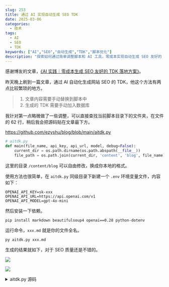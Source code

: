 ```yaml
---
slug: 253
title: 通过 AI 实现自动生成 SEO TDK
date: 2025-03-06
categories:
  - 技术
tags:
  - AI
  - SEO
  - TDK
keywords: ["AI","SEO","自动生成","TDK","脚本优化"]
description: "探索如何通过简单调整脚本和 AI 工具，零成本实现自动生成 SEO 友好的 TDK，提升网站优化效率。"
---
```


感谢博友的文章，[《AI 实践｜零成本生成 SEO 友好的 TDK 落地方案》](https://blog.ops-coffee.cn/s/ai-powered-seo-automation-for-tdk-generation.html)。

昨天晚上刷到一篇文章，通过 AI 自动化生成网站 SEO 的 TDK，他这个方法有两点比较繁琐的地方。

> 1. 文章内容需要手动替换到脚本中
> 2. 生成的 TDK 需要手动加入数据库


我针对第一点略微做了一些调整，可以直接查找当前脚本目录下的文件夹，在文件的 62 行，稍后我会把源码贴在文章最下方。

https://github.com/ezyshu/blog/blob/main/aitdk.py

```py
# aitdk.py
def main(file_name, api_key, api_url, model, debug=False):
    current_dir = os.path.dirname(os.path.abspath(__file__))
    file_path = os.path.join(current_dir, 'content', 'blog', file_name)
```

这里的目录 `/content/blog` 可以自由修改，换成你本地的格式。

使用方法也很简单，在 `aitdk.py` 同级目录下新建一个 `.env` 环境变量文件，内容如下：

```shell
OPENAI_API_KEY=sk-xxx
OPENAI_API_URL=https://api.openai.com/v1
OPENAI_API_MODEL=gpt-4o-mini
```

然后安装一下依赖。

```shell
pip install markdown beautifulsoup4 openai==0.28 python-dotenv
```

运行命令，`xxx.md` 就是你的文件全名。

```shell
py aitdk.py xxx.md
```

生成的结果就如下，对于 SEO 质量还是不错的。

![](https://imgurl.zishu.me/2025/03/1741253061441.webp)

![](https://imgurl.zishu.me/2025/03/1741253117948.webp)


<details>
<summary>aitdk.py 源码</summary>

```py
import os
import json
import markdown
from bs4 import BeautifulSoup
import openai
from dotenv import load_dotenv
import argparse

# 加载环境变量
load_dotenv()

def extract_text_from_markdown(file_path):
    with open(file_path, 'r', encoding='utf-8') as file:
        md_content = file.read()
    
    html_content = markdown.markdown(md_content)
    soup = BeautifulSoup(html_content, 'html.parser')
    text_content = soup.get_text()
    
    return text_content

def generate_seo_content(text, api_key, api_url, model, debug=False):
    openai.api_key = api_key
    if api_url:
        openai.api_base = api_url

    prompt = f"请根据文章内容从 SEO 友好的角度提取出标题、关键词和描述:\n\n{text}\n\n请以 JSON 格式输出，包含 slug、title、keywords 和 description 字段。"
    
    try:
        response = openai.ChatCompletion.create(
            model=model,
            messages=[
                {"role": "system", "content": "你是一个 SEO 专家，擅长提炼文章的核心内容并生成优化的元数据。"},
                {"role": "user", "content": prompt}
            ]
        )
        
        content = response.choices[0].message['content']
        # 只在 debug 模式下输出 API 响应
        if debug:
            print("API Response:", content)
        return content
    except Exception as e:
        print(f"Error calling OpenAI API: {e}")
        return None

def parse_seo_content(content):
    try:
        # 尝试直接解析 JSON
        return json.loads(content)
    except json.JSONDecodeError:
        # 如果直接解析失败，尝试提取 JSON 部分
        try:
            start = content.index('{')
            end = content.rindex('}') + 1
            json_str = content[start:end]
            return json.loads(json_str)
        except (ValueError, json.JSONDecodeError):
            print("无法解析 API 返回的内容为 JSON 格式")
            return None

def main(file_name, api_key, api_url, model, debug=False):
    current_dir = os.path.dirname(os.path.abspath(__file__))
    file_path = os.path.join(current_dir, 'content', 'blog', file_name)
    
    if not os.path.exists(file_path):
        print(f"错误：文件 '{file_path}' 不存在。")
        return

    text_content = extract_text_from_markdown(file_path)
    seo_content = generate_seo_content(text_content, api_key, api_url, model, debug)
    
    if seo_content:
        seo_data = parse_seo_content(seo_content)
        if seo_data:
            print(json.dumps(seo_data, ensure_ascii=False, indent=2))
        else:
            print("无法生成有效的 SEO 数据")
    else:
        print("生成 SEO 内容失败")

if __name__ == "__main__":
    parser = argparse.ArgumentParser(description="从 Markdown 文件生成 SEO 内容")
    parser.add_argument("file_name", help="Markdown 文件名称 (位于 content/blog/目录下)")
    parser.add_argument("--api_key", default=os.getenv("OPENAI_API_KEY"), help="OpenAI API 密钥")
    parser.add_argument("--api_url", default=os.getenv("OPENAI_API_URL"), help="OpenAI API URL")
    parser.add_argument("--model", default=os.getenv("OPENAI_API_MODEL"), help="OpenAI 模型名称")
    parser.add_argument("--debug", action="store_true", help="开启调试模式，显示 API 响应")
    
    args = parser.parse_args()

    if not args.api_key:
        print("错误：未提供 API 密钥。请在命令行参数中指定或在.env 文件中设置 OPENAI_API_KEY。")
    else:
        main(args.file_name, args.api_key, args.api_url, args.model, args.debug)

```

</details>